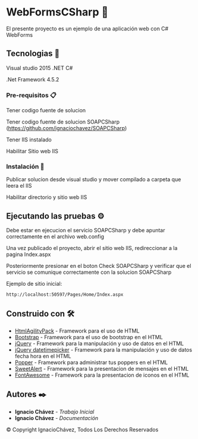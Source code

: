 # WebFormsCSharp 🚀

El presente proyecto es un ejemplo de una aplicación web con C# WebForms

## Tecnologias 📌

Visual studio 2015 .NET C#

.Net Framework 4.5.2

### Pre-requisitos 📋

Tener codigo fuente de solucion

Tener codigo fuente de solucion SOAPCSharp (https://github.com/ignaciochavez/SOAPCSharp)

Tener IIS instalado

Habilitar Sitio web IIS

### Instalación 🔧

Publicar solucion desde visual studio y mover compilado a carpeta que leera el IIS

Habilitar directorio y sitio web IIS

## Ejecutando las pruebas ⚙️

Debe estar en ejecucion el servicio SOAPCSharp y debe apuntar correctamente en el archivo web.config

Una vez publicado el proyecto, abrir el sitio web IIS, redireccionar a la pagina Index.aspx

Posteriormente presionar en el boton Check SOAPCSharp y verificar que el servicio se comunique correctamente con la solucion SOAPCSharp

Ejemplo de sitio inicial:
```
http://localhost:50597/Pages/Home/Index.aspx
```

## Construido con 🛠️

* [HtmlAgilityPack](https://html-agility-pack.net/) - Framework para el uso de HTML
* [Bootstrap](https://getbootstrap.com/) - Framework para el uso de bootstrap en el HTML
* [jQuery](https://jquery.com/) - Framework para la manipulación y uso de datos en el HTML
* [jQuery datetimepicker](https://xdsoft.net/jqplugins/datetimepicker/) - Framework para la manipulación y uso de datos fecha hora en el HTML
* [Popper](https://popper.js.org/) - Framework para administrar tus poppers en el HTML
* [SweetAlert](https://sweetalert.js.org/guides/) - Framework para la presentacion de mensajes en el HTML
* [FontAwesome](https://fontawesome.com/v4/icons/) - Framework para la presentacion de iconos en el HTML

## Autores ✒️

* **Ignacio Chávez** - *Trabajo Inicial*
* **Ignacio Chávez** - *Documentación*

© Copyright IgnacioChávez, Todos Los Derechos Reservados
